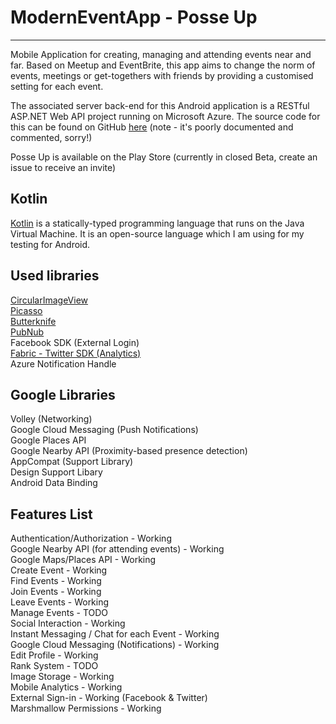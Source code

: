 # ModernEventApp - Posse Up
-----------
Mobile Application for creating, managing and attending events near and far. Based on Meetup and EventBrite, 
this app aims to change the norm of events, meetings or get-togethers with friends by providing a customised setting 
for each event.

The associated server back-end for this Android application is a RESTful ASP.NET Web API project running on Microsoft Azure.
The source code for this can be found on GitHub [here](https://github.com/DarkNormal/PosseNetAPIApp) (note - it's poorly documented and commented, sorry!)


Posse Up is available on the Play Store (currently in closed Beta, create an issue to receive an invite)

Kotlin
-----------
[Kotlin](https://github.com/JetBrains/kotlin) is a statically-typed programming language that runs on the Java Virtual Machine. It is an open-source language which I am using for my testing for Android.

Used libraries
-----------
[CircularImageView](https://github.com/lopspower/CircularImageView)<br>
[Picasso](https://github.com/square/picasso)<br>
[Butterknife](https://github.com/JakeWharton/butterknife)<br>
[PubNub](https://www.pubnub.com/)<br>
Facebook SDK (External Login) <br>
[Fabric - Twitter SDK (Analytics)](https://fabric.io/) <br>
Azure Notification Handle <br>


Google Libraries
-----------
Volley (Networking)<br>
Google Cloud Messaging (Push Notifications)<br>
Google Places API<br>
Google Nearby API (Proximity-based presence detection)<br>
AppCompat (Support Library)<br>
Design Support Libary<br>
Android Data Binding<br>

Features List
-----------
Authentication/Authorization - Working <br>
Google Nearby API (for attending events) - Working <br>
Google Maps/Places API - Working <br>
Create Event - Working <br>
Find Events - Working <br>
Join Events - Working <br>
Leave Events - Working <br>
Manage Events - TODO <br>
Social Interaction - Working <br>
Instant Messaging / Chat for each Event - Working <br>
Google Cloud Messaging (Notifications) - Working <br>
Edit Profile - Working <br>
Rank System - TODO <br>
Image Storage - Working <br>
Mobile Analytics - Working <br>
External Sign-in - Working (Facebook & Twitter) <br>
Marshmallow Permissions - Working <br>


